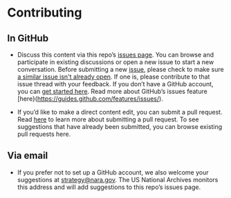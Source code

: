 # Contributing

## In GitHub

* Discuss this content via this repo’s [issues page](https://github.com/usnationalarchives/strategic-plan/issues/). You can browse and participate in existing discussions or open a new issue to start a new conversation. Before submitting a new [issue](https://github.com/usnationalarchives/strategic-plan/issues/), please check to make sure [a similar issue isn't already open](https://github.com/usnationalarchives/strategic-plan/issues?q=is%3Aissue+is%3Aopen). If one is, please contribute to that issue thread with your feedback. If you don’t have a GitHub account, you can [get started here](https://github.com/join?source=header-repo). Read more about GitHub’s issues feature [here}(https://guides.github.com/features/issues/).

* If you’d like to make a direct content edit, you can submit a pull request. Read [here](https://help.github.com/articles/creating-a-pull-request/) to learn more about submitting a pull request. To see suggestions that have already been submitted, you can browse existing pull requests here.

## Via email

*  If you prefer not to set up a GitHub account, we also welcome your suggestions at [strategy@nara.gov](mailto:strategy@nara.gov). The US National Archives monitors this address and will add suggestions to this repo’s issues page.